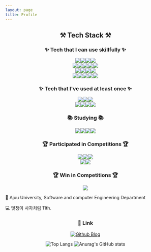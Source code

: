 ```yaml
---
layout: page
title: Profile
---
```



<h2 align="center">⚒️ Tech Stack ⚒️</h2>
<h3 align="center">✨ Tech that I can use skillfully ✨</h3>
<div style="display: flex; justify-content: center;">
    <img src="https://img.shields.io/badge/react-20232a.svg?style=for-the-badge&logo=react&logoColor=61DAFB" />
    <img src="https://img.shields.io/badge/javascript-F7DF1E.svg?style=for-the-badge&logo=javascript&logoColor=20232a" />
    <img src="https://img.shields.io/badge/html5-E34F26.svg?style=for-the-badge&logo=html5&logoColor=white" />
    <img src="https://img.shields.io/badge/css3-1572B6.svg?style=for-the-badge&logo=css3&logoColor=white" />
</div>
<div style="display: flex; justify-content: center;">
    <img src="https://img.shields.io/badge/Sass-CC6699?style=for-the-badge&logo=Sass&logoColor=white"/>
    <img src="https://img.shields.io/badge/JSON-000000?style=for-the-badge&logo=json&logoColor=white"/>
    <img src="https://img.shields.io/badge/Git-F05032?style=for-the-badge&logo=git&logoColor=white"/>
    <img src="https://img.shields.io/badge/amazon s3-47A248?style=for-the-badge&logo=amazons3&logoColor=white"/>
    <img src="https://img.shields.io/badge/Amazon AWS-232F3E?style=for-the-badge&logo=amazonaws&logoColor=white"/>
</div>
<div style="display: flex; justify-content: center;">
    <img src="https://img.shields.io/badge/MySQL-4479A1?style=for-the-badge&logo=MySQL&logoColor=white"/>
    <img src="https://img.shields.io/badge/Python-3776AB?style=for-the-badge&logo=Python&logoColor=white"/>
    <img src="https://img.shields.io/badge/pytorch-CC342D?style=for-the-badge&logo=pytorch&logoColor=white"/>
    <img src="https://img.shields.io/badge/pandas-000000?style=for-the-badge&logo=pandas&logoColor=white"/>
</div>
<div style="display: flex; justify-content: center;">
    <img src="https://img.shields.io/badge/C++-00599C?style=for-the-badge&logo=C%2B%2B&logoColor=white"/>
    <img src="https://img.shields.io/badge/django-092E20?style=for-the-badge&logo=django&logoColor=white"/>
    <img src="https://img.shields.io/badge/Expo-000000?style=for-the-badge&logo=Expo&logoColor=white"/>
    <img src="https://img.shields.io/badge/React Native-61DAFB?style=for-the-badge&logo=React&logoColor=black"/>
    <img src="https://img.shields.io/badge/Postman-FF6C37?style=for-the-badge&logo=Postman&logoColor=white"/>
</div>

<h3 align="center">✨ Tech that I've used at least once ✨</h3>
<div style="display: flex; justify-content: center;">
    <img src="https://img.shields.io/badge/MongoDB-47A248?style=for-the-badge&logo=MongoDB&logoColor=white"/>
    <img src="https://img.shields.io/badge/Ruby-CC342D?style=for-the-badge&logo=Ruby&logoColor=white"/>
    <img src="https://img.shields.io/badge/Anaconda-44A833?style=for-the-badge&logo=Anaconda&logoColor=white"/>
</div>
<div style="display: flex; justify-content: center;">
    <img src="https://img.shields.io/badge/Docker-2496ED?style=for-the-badge&logo=Docker&logoColor=white"/>
    <img src="https://img.shields.io/badge/Typescript-3178C6?style=for-the-badge&logo=Typescript&logoColor=white"/>
    <img src="https://img.shields.io/badge/Tailwind CSS-06B6D4?style=for-the-badge&logo=Tailwind CSS&logoColor=white"/>
    <img     src="https://img.shields.io/badge/Xcode-147EFB?style=for-the-badge&logo=Xcode&logoColor=white"/>
</div>

<h3 align="center">📚 Studying 📚</h3>
<div style="display: flex; justify-content: center;">
    <img src="https://img.shields.io/badge/Machine%20Learning-4479A1?style=for-the-badge"/>
    <img src="https://img.shields.io/badge/LLM-2496ED?style=for-the-badge"/>
    <img src="https://img.shields.io/badge/CICD-000000?style=for-the-badge"/>
    <img src="https://img.shields.io/badge/Node.js-339933?style=for-the-badge&logo=Node.js&logoColor=white"/>
</div>

<h3 align="center">🏆 Participated in Competitions 🏆</h3>
<div style="display: flex; justify-content: center;">
    <img src="https://img.shields.io/badge/LikeLion%20Ideaton-F05032?style=for-the-badge"/>
    <img src="https://img.shields.io/badge/LikeLion%20hackathon-F05032?style=for-the-badge"/>
    <img src="https://img.shields.io/badge/Ajou%20DeepLearning%20Challenge-2496ED?style=for-the-badge"/>
</div>
<div style="display: flex; justify-content: center;">
    <img src="https://img.shields.io/badge/2023%20ICPC%20Regional-000000?style=for-the-badge"/>
    <img src="https://img.shields.io/badge/MireaSW%20BigData%20Ideaton-339933?style=for-the-badge"/>
</div>

<h3 align="center">🏆 Win in Competitions 🏆</h3>
<div style="display: flex; justify-content: center;">
    <img src="https://img.shields.io/badge/2023%20AjouTon-3178C6?style=for-the-badge"/>
</div>


🏫 Ajou University, Software and computer Engineering Department

💻 멋쟁이 사자처럼 11th.

<h3 align="center">🔗 Link</h3>
<div align="center">

[![Github Blog](https://img.shields.io/badge/BOJ-000000?style=for-the-badge)](https://solved.ac/profile/dydgns135)

</div>

<div align="center">

![Top Langs](https://github-readme-stats.vercel.app/api/top-langs/?username=hun9008&hide_progress=true)
![Anurag's GitHub stats](https://github-readme-stats.vercel.app/api?username=hun9008&show_icons=true&theme=tokyonight)

</div>

